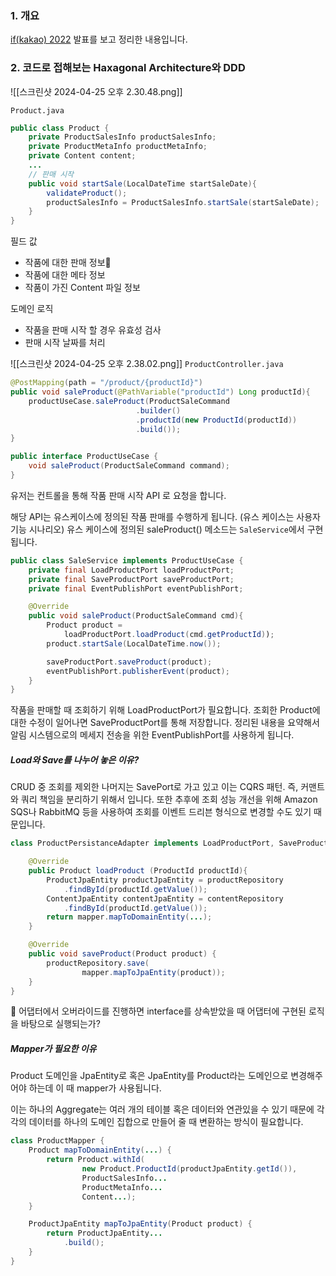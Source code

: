 ### 1. 개요 
[if(kakao) 2022](https://www.youtube.com/watch?v=4QHvTeeTsj0&t=778s) 발표를 보고 정리한 내용입니다. 
### 2. 코드로 접해보는 Haxagonal Architecture와 DDD 
![[스크린샷 2024-04-25 오후 2.30.48.png]]

`Product.java` 
```java
public class Product {
	private ProductSalesInfo productSalesInfo;
	private ProductMetaInfo productMetaInfo;
	private Content content;
	...
	// 판매 시작 
	public void startSale(LocalDateTime startSaleDate){
		validateProduct();
		productSalesInfo = ProductSalesInfo.startSale(startSaleDate);
	}
}
```

필드 값
- 작품에 대한 판매 정보
- 작품에 대한 메타 정보
- 작품이 가진 Content 파일 정보

도메인 로직
- 작품을 판매 시작 할 경우 유효성 검사 
- 판매 시작 날짜를 처리  

![[스크린샷 2024-04-25 오후 2.38.02.png]]
`ProductController.java`
```java
@PostMapping(path = "/product/{productId}")
public void saleProduct(@PathVariable("productId") Long productId){
	productUseCase.saleProduct(ProductSaleCommand
							.builder()
							.productId(new ProductId(productId))
							.build());
}

public interface ProductUseCase {
	void saleProduct(ProductSaleCommand command);
}
```

유저는 컨트롤을 통해 작품 판매 시작 API 로 요청을 합니다.

해당 API는 유스케이스에 정의된 작품 판매를 수행하게 됩니다. 
(유스 케이스는 사용자 기능 시나리오) 
유스 케이스에 정의된 saleProduct() 메소드는 `SaleService`에서 구현됩니다.

```java
public class SaleService implements ProductUseCase {
	private final LoadProductPort loadProductPort;
	private final SaveProductPort saveProductPort;
	private final EventPublishPort eventPublishPort;

	@Override
	public void saleProduct(ProductSaleCommand cmd){
		Product product = 
			loadProductPort.loadProduct(cmd.getProductId));
		product.startSale(LocalDateTime.now());

		saveProductPort.saveProduct(product);
		eventPublishPort.publisherEvent(product);
	}
}
```

작품을 판매할 때 조회하기 위해 LoadProductPort가 필요합니다.
조회한 Product에 대한 수정이 일어나면 SaveProductPort를 통해 저장합니다.
정리된 내용을 요약해서 알림 시스템으로의 메세지 전송을 위한 EventPublishPort를 사용하게 됩니다.
##### Load와 Save를 나누어 놓은 이유?
CRUD 중 조회를 제외한 나머지는 SavePort로 가고 있고 이는 CQRS 패턴. 즉, 커맨트와 쿼리 책임을 분리하기 위해서 입니다. 
또한 추후에 조회 성능 개선을 위해 Amazon SQS나 RabbitMQ 등을 사용하여 조회를 이벤트 드리븐 형식으로 변경할 수도 있기 때문입니다.

```java
class ProductPersistanceAdapter implements LoadProductPort, SaveProductPort {

	@Override
	public Product loadProduct (ProductId productId){
		ProductJpaEntity productJpaEntity = productRepository
			.findById(productId.getValue());
		ContentJpaEntity contentJpaEntity = contentRepository
			.findById(productId.getValue());
		return mapper.mapToDomainEntity(...);
	}

	@Override
	public void saveProduct(Product product) {
		productRepository.save(
				mapper.mapToJpaEntity(product));
	}
}
```

🤔 어댑터에서 오버라이드를 진행하면 interface를 상속받았을 때 어댑터에 구현된 로직을 바탕으로 실행되는가?

##### Mapper가 필요한 이유
Product 도메인을 JpaEntity로 혹은 JpaEntity를 Product라는 도메인으로 변경해주어야 하는데 이 때 mapper가 사용됩니다. 

이는 하나의 Aggregate는 여러 개의 테이블 혹은 데이터와 연관있을 수 있기 때문에 각각의 데이터를 하나의 도메인 집합으로 만들어 줄 때 변환하는 방식이 필요합니다. 
```java
class ProductMapper {
	Product mapToDomainEntity(...) {
		return Product.withId(
				new Product.ProductId(productJpaEntity.getId()),
				ProductSalesInfo...
				ProductMetaInfo...
				Content...);
	}

	ProductJpaEntity mapToJpaEntity(Product product) {
		return ProductJpaEntity...
			.build();
	}
}
```
